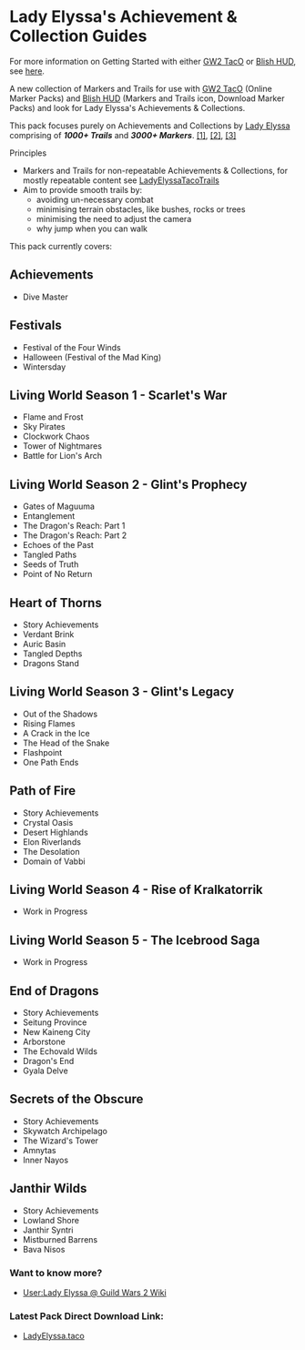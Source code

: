 # Lady Elyssa's Achievement & Collection Guides

For more information on Getting Started with either [GW2 TacO](https://www.gw2taco.com/) or [Blish HUD](https://blishhud.com/), see [here](https://github.com/LadyElyssa/LadyElyssaAchievementGuides/wiki/Getting-Started).

A new collection of Markers and Trails for use with [GW2 TacO](https://www.gw2taco.com/) (Online Marker Packs) and [Blish HUD](https://blishhud.com/) (Markers and Trails icon, Download Marker Packs) and look for Lady Elyssa's Achievements & Collections.

This pack focuses purely on Achievements and Collections by [Lady Elyssa](https://wiki.guildwars2.com/wiki/User:Lady_Elyssa) comprising of **_1000+ Trails_** and **_3000+ Markers_**. [[1]](https://mp-repo.blishhud.com/LadyElyssaAP.taco.html), [[2]](https://somsubhra.github.io/github-release-stats/?username=LadyElyssa&repository=LadyElyssaAchievementGuides&page=1&per_page=10000), [[3]](https://qwertycube.com/github-release-stats/) 

Principles
* Markers and Trails for non-repeatable Achievements & Collections, for mostly repeatable content see [LadyElyssaTacoTrails](https://github.com/LadyElyssa/LadyElyssaTacoTrails)
* Aim to provide smooth trails by:
   * avoiding un-necessary combat
   * minimising terrain obstacles, like bushes, rocks or trees
   * minimising the need to adjust the camera
   * why jump when you can walk

This pack currently covers:

## Achievements ##
* Dive Master

## Festivals ##
* Festival of the Four Winds
* Halloween (Festival of the Mad King)
* Wintersday

## Living World Season 1 - Scarlet's War ##
* Flame and Frost
* Sky Pirates
* Clockwork Chaos
* Tower of Nightmares
* Battle for Lion's Arch

## Living World Season 2 - Glint's Prophecy ##
* Gates of Maguuma
* Entanglement
* The Dragon's Reach: Part 1
* The Dragon's Reach: Part 2
* Echoes of the Past
* Tangled Paths
* Seeds of Truth
* Point of No Return

## Heart of Thorns ##
* Story Achievements
* Verdant Brink
* Auric Basin
* Tangled Depths
* Dragons Stand

## Living World Season 3 - Glint's Legacy ##
* Out of the Shadows
* Rising Flames
* A Crack in the Ice
* The Head of the Snake
* Flashpoint
* One Path Ends

## Path of Fire ##
* Story Achievements
* Crystal Oasis
* Desert Highlands
* Elon Riverlands
* The Desolation
* Domain of Vabbi

## Living World Season 4 - Rise of Kralkatorrik ##
* Work in Progress
  
## Living World Season 5 - The Icebrood Saga
* Work in Progress

## End of Dragons ##
* Story Achievements
* Seitung Province
* New Kaineng City
* Arborstone
* The Echovald Wilds
* Dragon's End
* Gyala Delve

## Secrets of the Obscure ##
* Story Achievements
* Skywatch Archipelago
* The Wizard's Tower
* Amnytas
* Inner Nayos

## Janthir Wilds ##
* Story Achievements
* Lowland Shore
* Janthir Syntri
* Mistburned Barrens
* Bava Nisos
  
### Want to know more? ### 
* [User:Lady Elyssa @ Guild Wars 2 Wiki](https://wiki.guildwars2.com/wiki/User:Lady_Elyssa)
 
### Latest Pack Direct Download Link: ###
* [LadyElyssa.taco](https://github.com/LadyElyssa/LadyElyssaAchievementGuides/releases/latest/download/LadyElyssaAP.taco)
 
